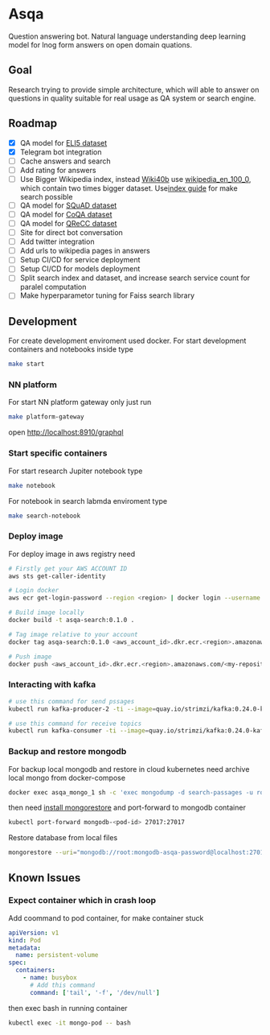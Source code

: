 # Asqa

Question answering bot. Natural language understanding deep learning model for lnog form answers on open domain quations.

## Goal

Research trying to provide simple architecture, which will able to answer on questions in quality suitable for real usage as QA system or search engine.

## Roadmap

- [x] QA model for [ELI5 dataset](https://facebookresearch.github.io/ELI5/explore.html)
- [x] Telegram bot integration
- [ ] Cache answers and search
- [ ] Add rating for answers
- [ ] Use Bigger Wikipedia index, instead [Wiki40b](https://www.tensorflow.org/datasets/catalog/wiki40b) use [wikipedia_en_100_0](https://huggingface.co/datasets/wiki_snippets), which contain two times bigger dataset. Use[index guide](https://github.com/facebookresearch/faiss/wiki/Guidelines-to-choose-an-index) for make search possible
- [ ] QA model for [SQuAD dataset](https://rajpurkar.github.io/SQuAD-explorer/)
- [ ] QA model for [CoQA dataset](https://stanfordnlp.github.io/coqa/)
- [ ] QA model for [QReCC dataset](https://github.com/apple/ml-qrecc)
- [ ] Site for direct bot conversation
- [ ] Add twitter integration
- [ ] Add urls to wikipedia pages in answers
- [ ] Setup CI/CD for service deployment
- [ ] Setup CI/CD for models deployment
- [ ] Split search index and dataset, and increase search service count for paralel computation
- [ ] Make hyperparametor tuning for Faiss search library

## Development

For create development enviroment used docker. For start development containers and notebooks inside type

```bash
make start
```

### NN platform

For start NN platform gateway only just run

```bash
make platform-gateway
```

open <http://localhost:8910/graphql>

### Start specific containers

For start research Jupiter notebook type

```bash
make notebook
```

For notebook in search labmda enviroment type

```bash
make search-notebook
```

### Deploy image

For deploy image in aws registry need

```bash
# Firstly get your AWS ACCOUNT ID 
aws sts get-caller-identity

# Login docker
aws ecr get-login-password --region <region> | docker login --username AWS --password-stdin <aws_account_id>.dkr.ecr.<region>.amazonaws.com

# Build image locally
docker build -t asqa-search:0.1.0 .

# Tag image relative to your account
docker tag asqa-search:0.1.0 <aws_account_id>.dkr.ecr.<region>.amazonaws.com/<my-repository>:<tag>

# Push image
docker push <aws_account_id>.dkr.ecr.<region>.amazonaws.com/<my-repository>:<tag>
```

### Interacting with kafka

```bash
# use this command for send pssages
kubectl run kafka-producer-2 -ti --image=quay.io/strimzi/kafka:0.24.0-kafka-2.8.0 --rm=true --restart=Never -- bin/kafka-console-producer.sh --broker-list kafka-kafka-bootstrap:9092 --topic message.to.user.v1

# use this command for receive topics
kubectl run kafka-consumer -ti --image=quay.io/strimzi/kafka:0.24.0-kafka-2.8.0 --rm=true --restart=Never -- bin/kafka-console-consumer.sh --bootstrap-server kafka-kafka-bootstrap:9092 --topic message.to.user.v1 --from-beginning
```

### Backup and restore mongodb

For backup local mongodb and restore in cloud kubernetes 
need archive local mongo from docker-compose

```bash
docker exec asqa_mongo_1 sh -c 'exec mongodump -d search-passages -u root -p example --authenticationDatabase admin --gzip --archive > /archive/search-passages.archive.gzip'
```

then need [install mongorestore](https://docs.mongodb.com/database-tools/installation/installation/) 
and port-forward to mongodb container

```bash
kubectl port-forward mongodb-<pod-id> 27017:27017
```

Restore database from local files

```bash
mongorestore --uri="mongodb://root:mongodb-asqa-password@localhost:27017/?authSource=admin" --db=search-passages --gzip --archive="./mongo-data/archive/search-passages.archive.gzip"
```

## Known Issues

### Expect container which in crash loop

Add coommand to pod container, for make container stuck

```yaml
apiVersion: v1
kind: Pod
metadata:
  name: persistent-volume
spec:
  containers:
    - name: busybox
      # Add this command
      command: ['tail', '-f', '/dev/null']
```

then exec bash in running container

```bash
kubectl exec -it mongo-pod -- bash 
```

